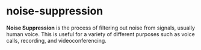# noise-suppression

**Noise Suppression** is the process of filtering out noise from signals, usually human voice.  This is useful for a variety of different purposes such as voice calls, recording, and videoconferencing.
